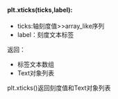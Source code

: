 #### plt.xticks\(ticks,label\):

* ticks:轴刻度值&gt;&gt;array\_like序列
* label：刻度文本标签

返回：

* 标签文本数组
* Text对象列表

plt.xticks\(\)返回刻度值和Text对象列表

